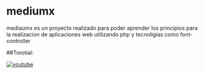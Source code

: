 # mediumx
mediaumx es un proyecto realizado para poder aprender los principios para la realizacion de aplicaciones web utilizando php y tecnoligias como font-controller

##Torotial: 

[![youtube](https://img.youtube.com/vi/uPOEsBkqilQ/0.jpg)](https://www.youtube.com/watch?v=uPOEsBkqilQ&list=PLl0oUc8Sq1BW608GEdgM_eCiN895GyD4B)
